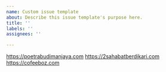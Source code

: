 ```yaml
---
name: Custom issue template
about: Describe this issue template's purpose here.
title: ''
labels: ''
assignees: ''

---
```


https://poetrabudimanjaya.com
https://2sahabatberdikari.com
https://cofeeboz.com
